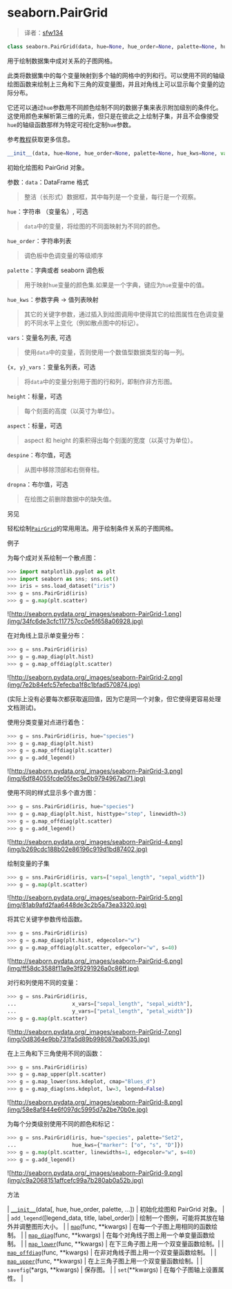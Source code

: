 # seaborn.PairGrid

> 译者：[sfw134](https://github.com/sfw134)

```py
class seaborn.PairGrid(data, hue=None, hue_order=None, palette=None, hue_kws=None, vars=None, x_vars=None, y_vars=None, diag_sharey=True, height=2.5, aspect=1, despine=True, dropna=True, size=None)
```

用于绘制数据集中成对关系的子图网格。

此类将数据集中的每个变量映射到多个轴的网格中的列和行。可以使用不同的轴级绘图函数来绘制上三角和下三角的双变量图，并且对角线上可以显示每个变量的边际分布。 

它还可以通过`hue`参数用不同颜色绘制不同的数据子集来表示附加级别的条件化。这使用颜色来解析第三维的元素，但只是在彼此之上绘制子集，并且不会像接受`hue`的轴级函数那样为特定可视化定制`hue`参数。

参考[教程](../tutorial/axis_grids.html#grid-tutorial)获取更多信息。

```py
__init__(data, hue=None, hue_order=None, palette=None, hue_kws=None, vars=None, x_vars=None, y_vars=None, diag_sharey=True, height=2.5, aspect=1, despine=True, dropna=True, size=None)
```

初始化绘图和 PairGrid 对象。

参数：`data`：DataFrame 格式

> 整洁（长形式）数据框，其中每列是一个变量，每行是一个观察。

`hue`：字符串 （变量名）, 可选

> `data`中的变量，将绘图的不同面映射为不同的颜色。

`hue_order`：字符串列表

> 调色板中色调变量的等级顺序

`palette`：字典或者 seaborn 调色板

> 用于映射`hue`变量的颜色集.如果是一个字典，键应为`hue`变量中的值。

`hue_kws`：参数字典 -&gt; 值列表映射

> 其它的关键字参数，通过插入到绘图调用中使得其它的绘图属性在色调变量的不同水平上变化（例如散点图中的标记）。

`vars`：变量名列表, 可选

> 使用`data`中的变量，否则使用一个数值型数据类型的每一列。

`{x, y}_vars`：变量名列表，可选

> 将`data`中的变量分别用于图的行和列，即制作非方形图。

`height`：标量，可选

> 每个刻面的高度（以英寸为单位）。

`aspect`：标量，可选

> aspect 和 height 的乘积得出每个刻面的宽度（以英寸为单位）。

`despine`：布尔值，可选

> 从图中移除顶部和右侧脊柱。

`dropna`：布尔值，可选

> 在绘图之前删除数据中的缺失值。



另见

轻松绘制[`PairGrid`](#seaborn.PairGrid "seaborn.PairGrid")的常用用法。用于绘制条件关系的子图网格。

例子

为每个成对关系绘制一个散点图：

```py
>>> import matplotlib.pyplot as plt
>>> import seaborn as sns; sns.set()
>>> iris = sns.load_dataset("iris")
>>> g = sns.PairGrid(iris)
>>> g = g.map(plt.scatter)

```

![http://seaborn.pydata.org/_images/seaborn-PairGrid-1.png](img/34fc6de3cfc117757cc0e5f658a06928.jpg)

在对角线上显示单变量分布：

```py
>>> g = sns.PairGrid(iris)
>>> g = g.map_diag(plt.hist)
>>> g = g.map_offdiag(plt.scatter)

```

![http://seaborn.pydata.org/_images/seaborn-PairGrid-2.png](img/7e2b84efc57efecba1f8c1bfad570874.jpg)

(实际上没有必要每次都获取返回值，因为它是同一个对象，但它使得更容易处理文档测试)。

使用分类变量对点进行着色：

```py
>>> g = sns.PairGrid(iris, hue="species")
>>> g = g.map_diag(plt.hist)
>>> g = g.map_offdiag(plt.scatter)
>>> g = g.add_legend()

```

![http://seaborn.pydata.org/_images/seaborn-PairGrid-3.png](img/6df84055fcde05fec3e0b9794967ad71.jpg)

使用不同的样式显示多个直方图：

```py
>>> g = sns.PairGrid(iris, hue="species")
>>> g = g.map_diag(plt.hist, histtype="step", linewidth=3)
>>> g = g.map_offdiag(plt.scatter)
>>> g = g.add_legend()

```

![http://seaborn.pydata.org/_images/seaborn-PairGrid-4.png](img/b269cdc188b02e86196c919d1bd87402.jpg)

绘制变量的子集

```py
>>> g = sns.PairGrid(iris, vars=["sepal_length", "sepal_width"])
>>> g = g.map(plt.scatter)

```

![http://seaborn.pydata.org/_images/seaborn-PairGrid-5.png](img/81ab9afd2faa6448de3c2b5a73ea3320.jpg)

将其它关键字参数传给函数。

```py
>>> g = sns.PairGrid(iris)
>>> g = g.map_diag(plt.hist, edgecolor="w")
>>> g = g.map_offdiag(plt.scatter, edgecolor="w", s=40)

```

![http://seaborn.pydata.org/_images/seaborn-PairGrid-6.png](img/ff58dc3588f11a9e3f9291926a0c86ff.jpg)

对行和列使用不同的变量：

```py
>>> g = sns.PairGrid(iris,
...                  x_vars=["sepal_length", "sepal_width"],
...                  y_vars=["petal_length", "petal_width"])
>>> g = g.map(plt.scatter)

```

![http://seaborn.pydata.org/_images/seaborn-PairGrid-7.png](img/0d8364e9bb731fa5d89b998087ba0635.jpg)

在上三角和下三角使用不同的函数：

```py
>>> g = sns.PairGrid(iris)
>>> g = g.map_upper(plt.scatter)
>>> g = g.map_lower(sns.kdeplot, cmap="Blues_d")
>>> g = g.map_diag(sns.kdeplot, lw=3, legend=False)

```

![http://seaborn.pydata.org/_images/seaborn-PairGrid-8.png](img/58e8af844e6f097dc5995d7a2be70b0e.jpg)

为每个分类级别使用不同的颜色和标记：

```py
>>> g = sns.PairGrid(iris, hue="species", palette="Set2",
...                  hue_kws={"marker": ["o", "s", "D"]})
>>> g = g.map(plt.scatter, linewidths=1, edgecolor="w", s=40)
>>> g = g.add_legend()

```

![http://seaborn.pydata.org/_images/seaborn-PairGrid-9.png](img/c9a2068151affcefc99a7b280ab0a52b.jpg)

方法

| [`__init__`](#seaborn.PairGrid.__init__ "seaborn.PairGrid.__init__")(data[, hue, hue_order, palette, …]) | 初始化绘图和 PairGrid 对象。 |
| `add_legend`([legend_data, title, label_order]) | 绘制一个图例，可能将其放在轴外并调整图形大小。 |
| [`map`](seaborn.PairGrid.map.html#seaborn.PairGrid.map "seaborn.PairGrid.map")(func, **kwargs) | 在每一个子图上用相同的函数绘制。  |
| [`map_diag`](seaborn.PairGrid.map_diag.html#seaborn.PairGrid.map_diag "seaborn.PairGrid.map_diag")(func, **kwargs) | 在每个对角线子图上用一个单变量函数绘制。 |
| [`map_lower`](seaborn.PairGrid.map_lower.html#seaborn.PairGrid.map_lower "seaborn.PairGrid.map_lower")(func, **kwargs) | 在下三角子图上用一个双变量函数绘制。|
| [`map_offdiag`](seaborn.PairGrid.map_offdiag.html#seaborn.PairGrid.map_offdiag "seaborn.PairGrid.map_offdiag")(func, **kwargs) | 在非对角线子图上用一个双变量函数绘制。 |
| [`map_upper`](seaborn.PairGrid.map_upper.html#seaborn.PairGrid.map_upper "seaborn.PairGrid.map_upper")(func, **kwargs) | 在上三角子图上用一个双变量函数绘制。|
| `savefig`(*args, **kwargs) | 保存图。 |
| `set`(**kwargs) | 在每个子图轴上设置属性。 |
